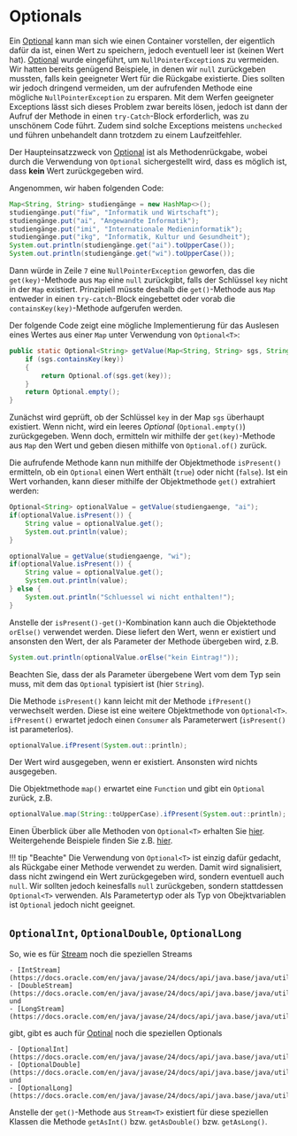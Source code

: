 # Optionals

Ein [Optional](https://docs.oracle.com/javase/8/docs/api/java/util/Optional.html) kann man sich wie einen Container vorstellen, der eigentlich dafür da ist, einen Wert zu speichern, jedoch eventuell leer ist (keinen Wert hat). [Optional](https://docs.oracle.com/javase/8/docs/api/java/util/Optional.html) wurde eingeführt, um `NullPointerException`s zu vermeiden. Wir hatten bereits genügend Beispiele, in denen wir `null` zurückgeben mussten, falls kein geeigneter Wert für die Rückgabe existierte. Dies sollten wir jedoch dringend vermeiden, um der aufrufenden Methode eine mögliche `NullPointerException` zu ersparen. Mit dem Werfen geeigneter Exceptions lässt sich dieses Problem zwar bereits lösen, jedoch ist dann der Aufruf der Methode in einen `try-Catch`-Block erforderlich, was zu unschönem Code führt. Zudem sind solche Exceptions meistens `unchecked` und führen unbehandelt dann trotzdem zu einem Laufzeitfehler. 

Der Haupteinsatzzweck von [Optional](https://docs.oracle.com/javase/8/docs/api/java/util/Optional.html) ist als Methodenrückgabe, wobei durch die Verwendung von `Optional` sichergestellt wird, dass es möglich ist, dass **kein** Wert zurückgegeben wird. 

Angenommen, wir haben folgenden Code:

```java linenums="1"
Map<String, String> studiengänge = new HashMap<>();
studiengänge.put("fiw", "Informatik und Wirtschaft");
studiengänge.put("ai", "Angewandte Informatik");
studiengänge.put("imi", "Internationale Medieninformatik");
studiengänge.put("ikg", "Informatik, Kultur und Gesundheit");
System.out.println(studiengänge.get("ai").toUpperCase());
System.out.println(studiengänge.get("wi").toUpperCase());
```

Dann würde in Zeile `7` eine `NullPointerException` geworfen, das die `get(key)`-Methode aus `Map` eine `null` zurückgibt, falls der Schlüssel `key` nicht in der `Map` existiert. Prinzipiell müsste deshalb die `get()`-Methode aus `Map` entweder in einen `try-catch`-Block eingebettet oder vorab die `containsKey(key)`-Methode aufgerufen werden. 

Der folgende Code zeigt eine mögliche Implementierung für das Auslesen eines Wertes aus einer `Map` unter Verwendung von `Optional<T>`:


```java linenums="1"
public static Optional<String> getValue(Map<String, String> sgs, String key) {
    if (sgs.containsKey(key))
    {
        return Optional.of(sgs.get(key));
    }
    return Optional.empty();
}
```

Zunächst wird geprüft, ob der Schlüssel `key` in der Map `sgs` überhaupt existiert. Wenn nicht, wird ein leeres *Optional*  (`Optional.empty()`) zurückgegeben. Wenn doch, ermitteln wir mithilfe der `get(key)`-Methode aus `Map` den Wert und geben diesen mithilfe von `Optional.of()` zurück. 

Die aufrufende Methode kann nun mithilfe der Objektmethode `isPresent()` ermitteln, ob ein `Optional` einen Wert enthält (`true`) oder nicht (`false`). Ist ein Wert vorhanden, kann dieser mithilfe der Objektmethode `get()` extrahiert werden:


```java linenums="1"
Optional<String> optionalValue = getValue(studiengaenge, "ai");
if(optionalValue.isPresent()) {
    String value = optionalValue.get();
    System.out.println(value);
}

optionalValue = getValue(studiengaenge, "wi");
if(optionalValue.isPresent()) {
    String value = optionalValue.get();
    System.out.println(value);
} else {
    System.out.println("Schluessel wi nicht enthalten!");
}
```

Anstelle der `isPresent()-get()`-Kombination kann auch die Objektethode `orElse()` verwendet werden. Diese liefert den Wert, wenn er existiert und ansonsten den Wert, der als Parameter der Methode übergeben wird, z.B.


```java
System.out.println(optionalValue.orElse("kein Eintrag!"));
```

Beachten Sie, dass der als Parameter übergebene Wert vom dem Typ sein muss, mit dem das `Optional` typisiert ist (hier `String`). 

Die Methode `isPresent()` kann leicht mit der Methode `ifPresent()` verwechselt werden. Diese ist eine weitere Objektmethode von `Optional<T>`. `ifPresent()` erwartet jedoch einen `Consumer` als Parameterwert (`isPresent()` ist parameterlos). 

```java
optionalValue.ifPresent(System.out::println);
```

Der Wert wird ausgegeben, wenn er existiert. Ansonsten wird nichts ausgegeben. 

Die Objektmethode `map()` erwartet eine `Function` und gibt ein `Optional` zurück, z.B. 


```java
optionalValue.map(String::toUpperCase).ifPresent(System.out::println);
```

Einen Überblick über alle Methoden von `Optional<T>` erhalten Sie [hier](https://docs.oracle.com/javase/8/docs/api/java/util/Optional.html). Weitergehende Beispiele finden Sie z.B. [hier](https://forums.oracle.com/ords/apexds/post/optionals-patterns-and-good-practices-2540).


!!! tip "Beachte"
	Die Verwendung von `Optional<T>` ist einzig dafür gedacht, als Rückgabe einer Methode verwendet zu werden. Damit wird signalisiert, dass nicht zwingend ein Wert zurückgegeben wird, sondern eventuell auch `null`. Wir sollten jedoch keinesfalls `null` zurückgeben, sondern stattdessen `Optional<T>` verwenden. Als Parametertyp oder als Typ von Obejktvariablen ist `Optional` jedoch nicht geeignet. 

## `OptionalInt`, `OptionalDouble`, `OptionalLong`

So, wie es für [Stream<T>](https://docs.oracle.com/en/java/javase/24/docs/api/java.base/java/util/stream/Stream.html) noch die speziellen Streams 

    - [IntStream](https://docs.oracle.com/en/java/javase/24/docs/api/java.base/java/util/stream/IntStream.html), 
    - [DoubleStream](https://docs.oracle.com/en/java/javase/24/docs/api/java.base/java/util/stream/DoubleStream.html) und 
    - [LongStream](https://docs.oracle.com/en/java/javase/24/docs/api/java.base/java/util/stream/LongStream.html) 

gibt, gibt es auch für [Optinal<T>](https://docs.oracle.com/en/java/javase/24/docs/api/java.base/java/util/Optional.html) noch die speziellen Optionals 

    - [OptionalInt](https://docs.oracle.com/en/java/javase/24/docs/api/java.base/java/util/OptionalInt.html), 
    - [OptionalDouble](https://docs.oracle.com/en/java/javase/24/docs/api/java.base/java/util/OptionalDouble.html) und
    - [OptionalLong](https://docs.oracle.com/en/java/javase/24/docs/api/java.base/java/util/OptionalLong.html). 

Anstelle der `get()`-Methode aus `Stream<T>` existiert für diese speziellen Klassen die Methode `getAsInt()` bzw. `getAsDouble()` bzw. `getAsLong()`. 

